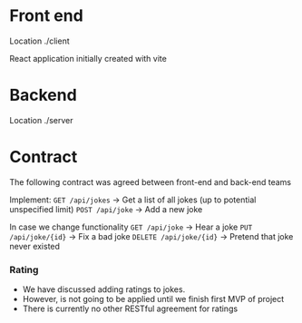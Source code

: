 # Front end

Location ./client

React application initially created with vite


# Backend

Location ./server

# Contract

The following contract was agreed between front-end and back-end teams

Implement:
`GET /api/jokes` -> Get a list of all jokes (up to potential unspecified limit)
`POST /api/joke` -> Add a new joke

In case we change functionality
`GET /api/joke` -> Hear a joke
`PUT /api/joke/{id}` -> Fix a bad joke
`DELETE /api/joke/{id}` -> Pretend that joke never existed

### Rating
- We have discussed adding ratings to jokes.
- However, is not going to be applied until we finish first MVP of project
- There is currently no other RESTful agreement for ratings
